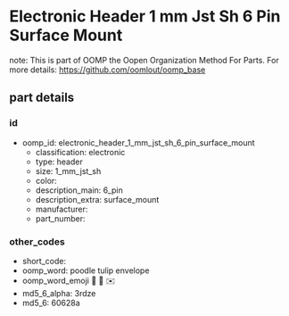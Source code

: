 # Electronic Header 1 mm Jst Sh 6 Pin Surface Mount  

note: This is part of OOMP the Oopen Organization Method For Parts. For more details: https://github.com/oomlout/oomp_base

##  part details





### id
* oomp_id: electronic_header_1_mm_jst_sh_6_pin_surface_mount
  * classification: electronic
  * type: header
  * size: 1_mm_jst_sh
  * color: 
  * description_main: 6_pin
  * description_extra: surface_mount
  * manufacturer: 
  * part_number: 

### other_codes
* short_code: 
* oomp_word: poodle tulip envelope
* oomp_word_emoji :poodle: :tulip: :envelope:
* md5_6_alpha: 3rdze
* md5_6: 60628a